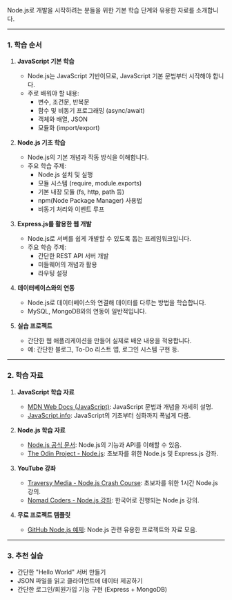 Node.js로 개발을 시작하려는 분들을 위한 기본 학습 단계와 유용한 자료를 소개합니다.

---

### **1. 학습 순서**
1. **JavaScript 기본 학습**
   - Node.js는 JavaScript 기반이므로, JavaScript 기본 문법부터 시작해야 합니다.
   - 주로 배워야 할 내용:
     - 변수, 조건문, 반복문
     - 함수 및 비동기 프로그래밍 (async/await)
     - 객체와 배열, JSON
     - 모듈화 (import/export)

2. **Node.js 기초 학습**
   - Node.js의 기본 개념과 작동 방식을 이해합니다.
   - 주요 학습 주제:
     - Node.js 설치 및 실행
     - 모듈 시스템 (require, module.exports)
     - 기본 내장 모듈 (fs, http, path 등)
     - npm(Node Package Manager) 사용법
     - 비동기 처리와 이벤트 루프

3. **Express.js를 활용한 웹 개발**
   - Node.js로 서버를 쉽게 개발할 수 있도록 돕는 프레임워크입니다.
   - 주요 학습 주제:
     - 간단한 REST API 서버 개발
     - 미들웨어의 개념과 활용
     - 라우팅 설정

4. **데이터베이스와의 연동**
   - Node.js로 데이터베이스와 연결해 데이터를 다루는 방법을 학습합니다.
   - MySQL, MongoDB와의 연동이 일반적입니다.

5. **실습 프로젝트**
   - 간단한 웹 애플리케이션을 만들어 실제로 배운 내용을 적용합니다.
   - 예: 간단한 블로그, To-Do 리스트 앱, 로그인 시스템 구현 등.

---

### **2. 학습 자료**
1. **JavaScript 학습 자료**
   - [MDN Web Docs (JavaScript)](https://developer.mozilla.org/ko/docs/Web/JavaScript): JavaScript 문법과 개념을 자세히 설명.
   - [JavaScript.info](https://javascript.info/): JavaScript의 기초부터 심화까지 폭넓게 다룸.

2. **Node.js 학습 자료**
   - [Node.js 공식 문서](https://nodejs.org/ko/docs/): Node.js의 기능과 API를 이해할 수 있음.
   - [The Odin Project - Node.js](https://www.theodinproject.com/paths/full-stack-javascript): 초보자를 위한 Node.js 및 Express.js 강좌.

3. **YouTube 강좌**
   - [Traversy Media - Node.js Crash Course](https://www.youtube.com/watch?v=fBNz5xF-Kx4): 초보자를 위한 1시간 Node.js 강의.
   - [Nomad Coders - Node.js 강좌](https://nomadcoders.co/nodejs): 한국어로 진행되는 Node.js 강의.

4. **무료 프로젝트 템플릿**
   - [GitHub Node.js 예제](https://github.com/sindresorhus/awesome-nodejs): Node.js 관련 유용한 프로젝트와 자료 모음.

---

### **3. 추천 실습**
- 간단한 "Hello World" 서버 만들기
- JSON 파일을 읽고 클라이언트에 데이터 제공하기
- 간단한 로그인/회원가입 기능 구현 (Express + MongoDB)
